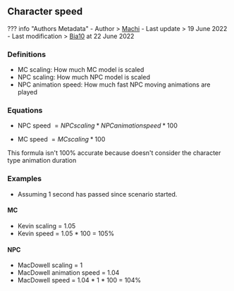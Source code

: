 ## Character speed

??? info "Authors Metadata"
    - Author > [Machi](https://github.com/Machi13)
    - Last update > 19 June 2022
    - Last modification > [Bia10](https://github.com/Bia10) at 22 June 2022

### Definitions

- MC scaling: How much MC model is scaled
- NPC scaling: How much NPC model is scaled
- NPC animation speed: How much fast NPC moving animations are played

### Equations

- NPC speed ${\displaystyle = {NPC scaling * NPC animation speed * 100}}$

- MC speed ${\displaystyle = {MC scaling * 100}}$

This formula isn't 100% accurate because doesn't consider the character type animation duration

### Examples

- Assuming 1 second has passed since scenario started.

#### MC

- Kevin scaling = 1.05
- Kevin speed = 1.05 * 100 = 105%

#### NPC

- MacDowell scaling = 1
- MacDowell animation speed = 1.04
- MacDowell speed = 1.04 * 1 * 100 = 104%